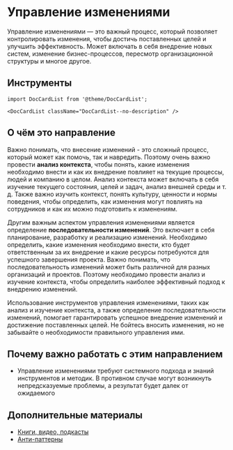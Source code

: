 # Управление изменениями
Управление изменениями — это важный процесс, который позволяет контролировать изменения, чтобы достичь поставленных целей и улучшить эффективность. Может включать в себя внедрение новых систем, изменение бизнес-процессов, пересмотр организационной структуры и многое другое.

## Инструменты

```mdx-code-block
import DocCardList from '@theme/DocCardList';

<DocCardList className="DocCardList--no-description" />
```

## О чём это направление
Важно понимать, что внесение изменений - это сложный процесс, который может как помочь, так и навредить. Поэтому очень важно провести **анализ контекста**, чтобы понять, какие изменения необходимо внести и как их внедрение повлияет на текущие процессы, людей и компанию в целом. Анализ контекста может включать в себя изучение текущего состояния, целей и задач, анализ внешней среды и т. д. Также важно изучить контекст, понять культуру, ценности и нормы поведения, чтобы определить, как изменения могут повлиять на сотрудников и как их можно подготовить к изменениям.

Другим важным аспектом управления изменениями является определение **последовательности изменений**. Это включает в себя планирование, разработку и реализацию изменений. Необходимо определить, какие изменения необходимо внести, кто будет ответственным за их внедрение и какие ресурсы потребуются для успешного завершения проекта. Важно понимать, что последовательность изменений может быть различной для разных организаций и проектов. Поэтому необходимо провести анализ и изучение контекста, чтобы определить наиболее эффективный подход к внедрению изменений.

Использование инструментов управления изменениями, таких как анализ и изучение контекста, а также определение последовательности изменений, помогает гарантировать успешное внедрение изменений и достижение поставленных целей. Не бойтесь вносить изменения, но не забывайте о необходимости правильного управления ими.

## Почему важно работать с этим направлением
* Управление изменениями требуют системного подхода и знаний инструментов и методик. В противном случае могут возникнуть непредсказуемые проблемы, а результат будет далек от ожидаемого

## Дополнительные материалы
* [Книги, видео, подкасты](/docs/profession/good-to-know#управление-изменениями)
* [Анти-паттерны](/docs/profession/antipatterns)
